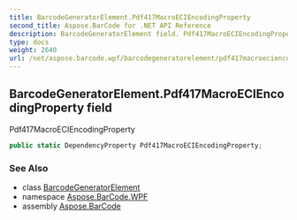 ```yaml
---
title: BarcodeGeneratorElement.Pdf417MacroECIEncodingProperty
second_title: Aspose.BarCode for .NET API Reference
description: BarcodeGeneratorElement field. Pdf417MacroECIEncodingProperty
type: docs
weight: 2640
url: /net/aspose.barcode.wpf/barcodegeneratorelement/pdf417macroeciencodingproperty/
---
```

## BarcodeGeneratorElement.Pdf417MacroECIEncodingProperty field

Pdf417MacroECIEncodingProperty

```csharp
public static DependencyProperty Pdf417MacroECIEncodingProperty;
```

### See Also

* class [BarcodeGeneratorElement](../)
* namespace [Aspose.BarCode.WPF](../../../aspose.barcode.wpf/)
* assembly [Aspose.BarCode](../../../)


